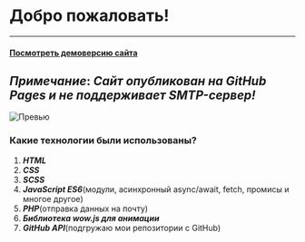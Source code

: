 # Добро пожаловать!
---
####  [Посмотреть демоверсию сайта](https://wouldrewind.github.io/portfolioResume/) 
***Примечание***: ***Сайт опубликован на GitHub Pages и не поддерживает SMTP-сервер!***
---
![Превью](https://sun9-54.userapi.com/a8HZMrwsZGjF8rTcLLrXER-Xou7rRg8RkhXJVw/ggAUO0nqhWQ.jpg)
###  Какие технологии были использованы?
1. ***HTML***
2. ***CSS***
3. ***SCSS***
4. ***JavaScript ES6***(модули, асинхронный async/await, fetch, промисы и многое другое)
5. ***PHP***(отправка данных на почту)
6. ***Библиотека wow.js для анимации***
7. ***GitHub API***(подгружаю мои репозитории с GitHub)




